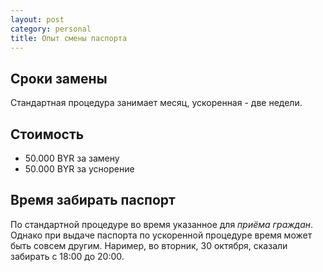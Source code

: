 ```yaml
---
layout: post
category: personal
title: Опыт смены паспорта
---
```


## Сроки замены

Стандартная процедура занимает месяц, ускоренная - две недели.

## Стоимость

* 50.000 BYR за замену
* 50.000 BYR за уснорение

## Время забирать паспорт

По стандартной процедуре во время указанное для *приёма граждан*. Однако при
выдаче паспорта по ускоренной процедуре время может быть совсем другим. Наример,
во вторник, 30 октября, сказали забирать с 18:00 до 20:00.
